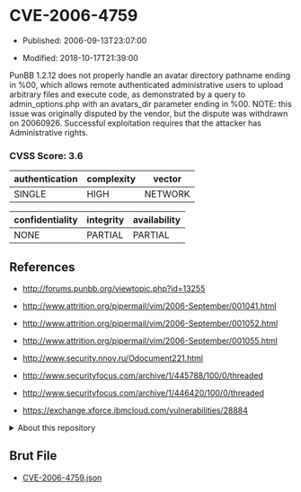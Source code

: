 # CVE-2006-4759

- Published: 2006-09-13T23:07:00

- Modified: 2018-10-17T21:39:00

PunBB 1.2.12 does not properly handle an avatar directory pathname ending in %00, which allows remote authenticated administrative users to upload arbitrary files and execute code, as demonstrated by a query to admin_options.php with an avatars_dir parameter ending in %00. NOTE: this issue was originally disputed by the vendor, but the dispute was withdrawn on 20060926. Successful exploitation requires that the attacker has Administrative rights.

### CVSS Score: **3.6**

| authentication | complexity | vector |
| --- | --- | --- |
| SINGLE | HIGH | NETWORK |

| confidentiality | integrity | availability |
| --- | --- | --- |
| NONE | PARTIAL | PARTIAL |

## References

* http://forums.punbb.org/viewtopic.php?id=13255

* http://www.attrition.org/pipermail/vim/2006-September/001041.html

* http://www.attrition.org/pipermail/vim/2006-September/001052.html

* http://www.attrition.org/pipermail/vim/2006-September/001055.html

* http://www.security.nnov.ru/Odocument221.html

* http://www.securityfocus.com/archive/1/445788/100/0/threaded

* http://www.securityfocus.com/archive/1/446420/100/0/threaded

* https://exchange.xforce.ibmcloud.com/vulnerabilities/28884

<details>
<summary>About this repository</summary> 

  This repository is part of the project [Live Hack CVE](https://github.com/Live-Hack-CVE). Main website can be found [www.live-hack.org](https://www.live-hack.org) 
  
  Made by [Sn0wAlice](https://github.com/Sn0wAlice) for the people that care about security and need to have a feed of the latest CVEs. Hope you enjoy it, don't forget to star the repo and follow me on [Twitter](https://twitter.com/Sn0wAlice) and [Github](https://github.com/Sn0wAlice). And that is my [personnal website](https://www.alice-snow.me/)

  - [Home Page](https://github.com/Live-Hack-CVE)
  - [Framework](https://github.com/Live-Hack-CVE/cve-framework)
  - [CVE database](https://github.com/Live-Hack-CVE/full_database)
  - [Changelog](https://github.com/Live-Hack-CVE/Changelog)
</details>

## Brut File

* [CVE-2006-4759.json](https://raw.githubusercontent.com/Live-Hack-CVE/full_database/main/cves/2006/CVE-2006-4759.json)


